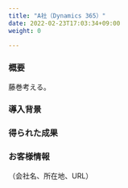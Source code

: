 ```yaml
---
title: "A社（Dynamics 365）"
date: 2022-02-23T17:03:34+09:00
weight: 0
 
---
```


### 概要
藤巻考える。

### 導⼊背景

### 得られた成果

### お客様情報
（会社名、所在地、URL）